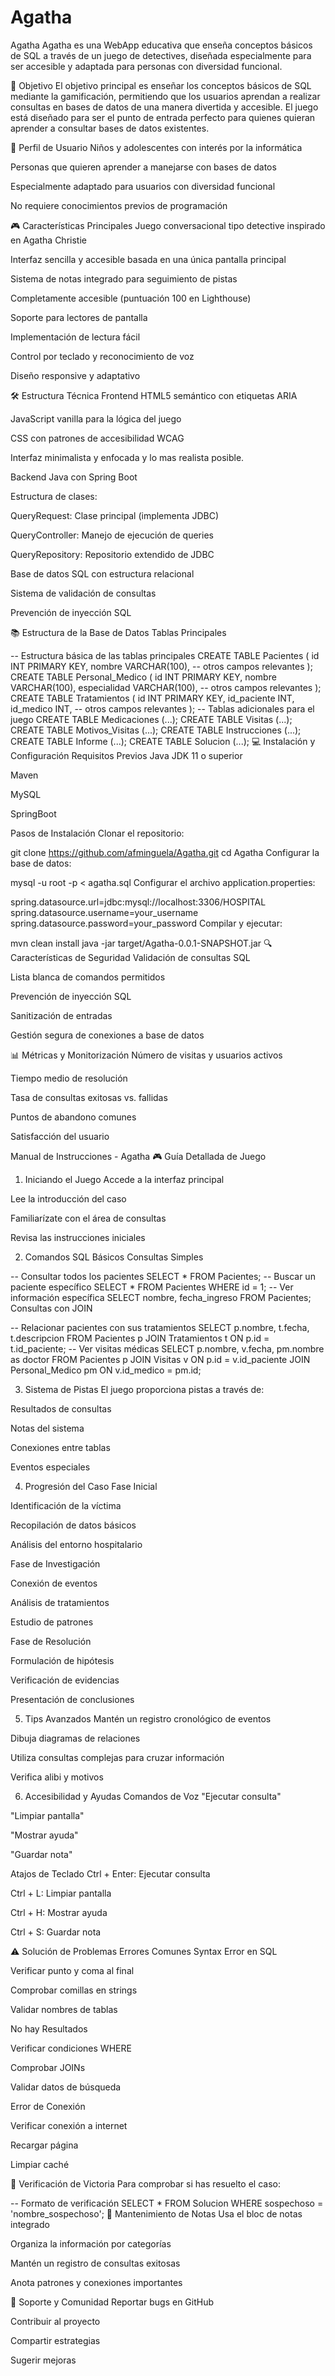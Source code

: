 # Agatha
Agatha
Agatha es una WebApp educativa que enseña conceptos básicos de SQL a través de un juego de detectives, diseñada especialmente para ser accesible y adaptada para personas con diversidad funcional.

🎯 Objetivo
El objetivo principal es enseñar los conceptos básicos de SQL mediante la gamificación, permitiendo que los usuarios aprendan a realizar consultas en bases de datos de una manera divertida y accesible. El juego está diseñado para ser el punto de entrada perfecto para quienes quieran aprender a consultar bases de datos existentes.

👥 Perfil de Usuario
Niños y adolescentes con interés por la informática

Personas que quieren aprender a manejarse con bases de datos

Especialmente adaptado para usuarios con diversidad funcional

No requiere conocimientos previos de programación

🎮 Características Principales
Juego conversacional tipo detective inspirado en Agatha Christie

Interfaz sencilla y accesible basada en una única pantalla principal

Sistema de notas integrado para seguimiento de pistas

Completamente accesible (puntuación 100 en Lighthouse)

Soporte para lectores de pantalla

Implementación de lectura fácil

Control por teclado y reconocimiento de voz

Diseño responsive y adaptativo

🛠️ Estructura Técnica
Frontend
HTML5 semántico con etiquetas ARIA

JavaScript vanilla para la lógica del juego

CSS con patrones de accesibilidad WCAG

Interfaz minimalista y enfocada y lo mas realista posible.

Backend
Java con Spring Boot

Estructura de clases:

QueryRequest: Clase principal (implementa JDBC)

QueryController: Manejo de ejecución de queries

QueryRepository: Repositorio extendido de JDBC

Base de datos
SQL con estructura relacional

Sistema de validación de consultas

Prevención de inyección SQL

📚 Estructura de la Base de Datos
Tablas Principales


-- Estructura básica de las tablas principales
CREATE TABLE Pacientes (
    id INT PRIMARY KEY,
    nombre VARCHAR(100),
    -- otros campos relevantes
);
CREATE TABLE Personal_Medico (
    id INT PRIMARY KEY,
    nombre VARCHAR(100),
    especialidad VARCHAR(100),
    -- otros campos relevantes
);
CREATE TABLE Tratamientos (
    id INT PRIMARY KEY,
    id_paciente INT,
    id_medico INT,
    -- otros campos relevantes
);
-- Tablas adicionales para el juego
CREATE TABLE Medicaciones (...);
CREATE TABLE Visitas (...);
CREATE TABLE Motivos_Visitas (...);
CREATE TABLE Instrucciones (...);
CREATE TABLE Informe (...);
CREATE TABLE Solucion (...);
💻 Instalación y Configuración
Requisitos Previos
Java JDK 11 o superior

Maven

MySQL

SpringBoot

Pasos de Instalación
Clonar el repositorio:



git clone <https://github.com/afminguela/Agatha.git>
cd Agatha
Configurar la base de datos:



mysql -u root -p < agatha.sql
Configurar el archivo application.properties:



spring.datasource.url=jdbc:mysql://localhost:3306/HOSPITAL
spring.datasource.username=your_username
spring.datasource.password=your_password
Compilar y ejecutar:



mvn clean install
java -jar target/Agatha-0.0.1-SNAPSHOT.jar
🔍 Características de Seguridad
Validación de consultas SQL

Lista blanca de comandos permitidos

Prevención de inyección SQL

Sanitización de entradas

Gestión segura de conexiones a base de datos

📊 Métricas y Monitorización
Número de visitas y usuarios activos

Tiempo medio de resolución

Tasa de consultas exitosas vs. fallidas

Puntos de abandono comunes

Satisfacción del usuario

Manual de Instrucciones - Agatha
🎮 Guía Detallada de Juego
1. Iniciando el Juego
Accede a la interfaz principal

Lee la introducción del caso

Familiarízate con el área de consultas

Revisa las instrucciones iniciales

2. Comandos SQL Básicos
Consultas Simples


-- Consultar todos los pacientes
SELECT * FROM Pacientes;
-- Buscar un paciente específico
SELECT * FROM Pacientes WHERE id = 1;
-- Ver información específica
SELECT nombre, fecha_ingreso FROM Pacientes;
Consultas con JOIN


-- Relacionar pacientes con sus tratamientos
SELECT p.nombre, t.fecha, t.descripcion
FROM Pacientes p
JOIN Tratamientos t ON p.id = t.id_paciente;
-- Ver visitas médicas
SELECT p.nombre, v.fecha, pm.nombre as doctor
FROM Pacientes p
JOIN Visitas v ON p.id = v.id_paciente
JOIN Personal_Medico pm ON v.id_medico = pm.id;

3. Sistema de Pistas
El juego proporciona pistas a través de:

Resultados de consultas

Notas del sistema

Conexiones entre tablas

Eventos especiales

4. Progresión del Caso
Fase Inicial

Identificación de la víctima

Recopilación de datos básicos

Análisis del entorno hospitalario

Fase de Investigación

Conexión de eventos

Análisis de tratamientos

Estudio de patrones

Fase de Resolución

Formulación de hipótesis

Verificación de evidencias

Presentación de conclusiones

5. Tips Avanzados
Mantén un registro cronológico de eventos

Dibuja diagramas de relaciones

Utiliza consultas complejas para cruzar información

Verifica alibi y motivos

6. Accesibilidad y Ayudas
Comandos de Voz
"Ejecutar consulta"

"Limpiar pantalla"

"Mostrar ayuda"

"Guardar nota"

Atajos de Teclado
Ctrl + Enter: Ejecutar consulta

Ctrl + L: Limpiar pantalla

Ctrl + H: Mostrar ayuda

Ctrl + S: Guardar nota

⚠️ Solución de Problemas
Errores Comunes
Syntax Error en SQL

Verificar punto y coma al final

Comprobar comillas en strings

Validar nombres de tablas

No hay Resultados

Verificar condiciones WHERE

Comprobar JOINs

Validar datos de búsqueda

Error de Conexión

Verificar conexión a internet

Recargar página

Limpiar caché

🎯 Verificación de Victoria
Para comprobar si has resuelto el caso:



-- Formato de verificación
SELECT * FROM Solucion 
WHERE sospechoso = 'nombre_sospechoso';
📝 Mantenimiento de Notas
Usa el bloc de notas integrado

Organiza la información por categorías

Mantén un registro de consultas exitosas

Anota patrones y conexiones importantes

🤝 Soporte y Comunidad
Reportar bugs en GitHub

Contribuir al proyecto

Compartir estrategias

Sugerir mejoras


